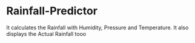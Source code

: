 # Rainfall-Predictor
It calculates the Rainfall with Humidity, Pressure and Temperature. It also displays the Actual Rainfall tooo
